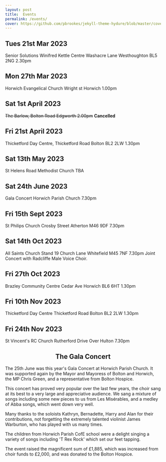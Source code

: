```yaml
---
layout: post
title:  Events
permalink: /events/
cover: https://github.com/pbrookes/jekyll-theme-hydure/blob/master/cover.jpg?raw=tru
---
```

                
           
## Tues 21st Mar 2023
Senior Solutions Winifred Kettle Centre
Washacre Lane Westhoughton BL5 2NG 2.30pm

## Mon 27th Mar 2023
Horwich Evangelical Church Wright st Horwich 1.00pm

## Sat 1st April 2023
~~The Barlow, Bolton Road Edgworth 2.00pm~~ **Cancelled**

## Fri 21st April 2023
Thicketford Day Centre, Thicketford Road Bolton BL2 2LW 1.30pm

## Sat 13th May 2023
St Helens Road Methodist Church TBA

## Sat 24th June 2023
Gala Concert Horwich Parish Church 7.30pm

## Fri 15th Sept 2023
St Philips Church Crosby Street Atherton M46 9DF 7.30pm

## Sat 14th Oct 2023
All Saints Church Stand 19 Church Lane Whitefield M45 7NF 7.30pm
Joint Concert with Radcliffe Male Voice Choir.

## Fri 27th Oct 2023
Brazley Community Centre Cedar Ave Horwich BL6 6HT 1.30pm

## Fri 10th Nov 2023
Thicketford Day Centre Thicketford Road Bolton BL2 2LW  1.30pm

## Fri 24th Nov 2023  

St Vincent's RC Church Rutherford Drive Over Hulton  7.30pm 

<h2 style="text-align: center;">The Gala Concert</h2>
The 25th June was this year's Gala Concert at Horwich Parish Church. It was supported again by the Mayor and Mayoress of Bolton and Horwich, the MP Chris Green, and a representative from Bolton Hospice.
  
This concert has proved very popular over the last few years, the choir sang at its best to a very large and appreciative audience. We sang a mixture of songs including some new pieces to us from Les Misérables, and a medley of Abba songs, which went down very well.

Many thanks to the soloists Kathryn, Bernadette, Harry and Alan for their contributions, not forgetting the extremely talented violinist James Warburton, who has played with us many times.

The children from Horwich Parish CofE school were a delight singing a variety of songs including 'T Rex Rock' which set our feet tapping.

The event raised the magnificent sum of £1,885, which was increased from choir funds to £2,000, and was donated to the Bolton Hospice.
